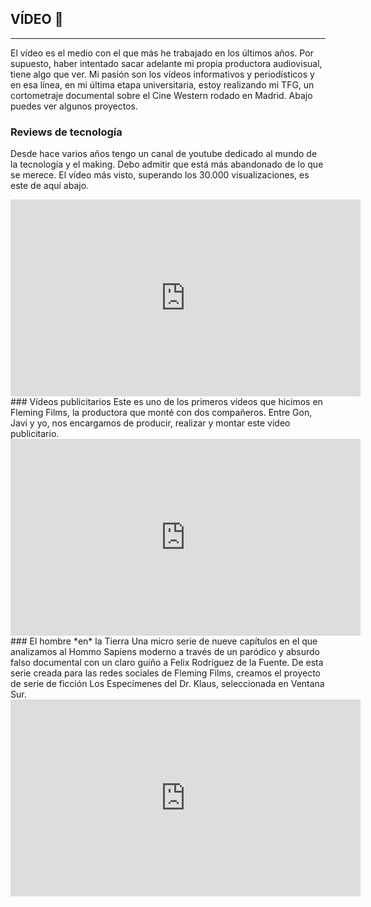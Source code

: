 ## VÍDEO 🎥
---
El vídeo es el medio con el que más he trabajado en los últimos años. Por supuesto, haber intentado sacar adelante mi propia productora audiovisual, tiene algo que ver. Mi pasión son los vídeos informativos y periodísticos y en esa línea, en mi última etapa universitaria, estoy realizando mi TFG, un cortometraje documental sobre el Cine Western rodado en Madrid. Abajo puedes ver algunos proyectos.

### Reviews de tecnología
Desde hace varios años tengo un canal de youtube dedicado al mundo de la tecnología y el making. Debo admitir que está más abandonado de lo que se merece. El vídeo más visto, superando los 30.000 visualizaciones, es este de aquí abajo.
<iframe width="560" height="315" src="https://www.youtube.com/embed/eC5kUzOueAI" title="YouTube video player" frameborder="0" allow="accelerometer; autoplay; clipboard-write; encrypted-media; gyroscope; picture-in-picture; web-share" allowfullscreen></iframe>
<br>
### Vídeos publicitarios
Este es uno de los primeros vídeos que hicimos en Fleming Films, la productora que monté con dos compañeros. Entre Gon, Javi y yo, nos encargamos de producir, realizar y montar este vídeo publicitario.
<iframe width="560" height="315" src="https://www.youtube.com/embed/OUD17VOM-dY" title="YouTube video player" frameborder="0" allow="accelerometer; autoplay; clipboard-write; encrypted-media; gyroscope; picture-in-picture; web-share" allowfullscreen></iframe>
<br>
### El hombre *en* la Tierra
Una micro serie de nueve capítulos en el que analizamos al Hommo Sapiens moderno a través de un paródico y absurdo falso documental con un claro guiño a Felix Rodríguez de la Fuente. De esta serie creada para las redes sociales de Fleming Films, creamos el proyecto de serie de ficción Los Especímenes del Dr. Klaus, seleccionada en Ventana Sur.
<iframe width="560" height="315" src="https://www.youtube.com/embed/jTTMwuZLUKo" title="YouTube video player" frameborder="0" allow="accelerometer; autoplay; clipboard-write; encrypted-media; gyroscope; picture-in-picture; web-share" allowfullscreen></iframe>
<br>

<!-- Me apasiona la tecnología y la ciencia. Estudio unas carreras de la rama de las ciencias sociales, aun así tengo un alma cientifica. Siempre me gusta estar muy bien enterado de las novedades tecnologicas. Hace unos meses me abrí un canal de youtube en el que subo vídeos de reviews de gadgets, reparaciones o "hackeos". No tengo tantos vídeos como me gustaría porque llevan mucho tiempo de producir además de que a veces requieren de una inversión económica. El canal cuenta con casi 20.000 visitas, pero quiero seguir creciendo. Abajo te dejo el vídeo más visto del canal. También puedes ir directamente al canal pinchando --> 
